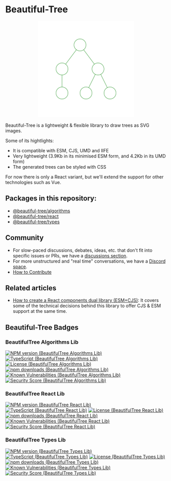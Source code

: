 # Beautiful-Tree

<p align="center">
<img
  src="https://raw.githubusercontent.com/Coder-Spirit/beautiful-tree/main/docs/example1.svg"
	style="height:300px;width:300px;"
	alt="Tree rendered with BeautifulTree"
/>
</p>

Beautiful-Tree is a lightweight & flexible library to draw trees as SVG images.

Some of its hightlights:
- It is compatible with ESM, CJS, UMD and IIFE
- Very lightweight (3.9Kb in its minimised ESM form, and 4.2Kb in its UMD form)
- The generated trees can be styled with CSS

For now there is only a React variant, but we'll extend the support for other
technologies such as Vue.

## Packages in this repository:

- [@beautiful-tree/algorithms](@beautiful-tree/algorithms/README.md)
- [@beautiful-tree/react](@beautiful-tree/react/README.md)
- [@beautiful-tree/types](@beautiful-tree/types/README.md)

## Community

- For slow-paced discussions, debates, ideas, etc. that don't fit into specific
  issues or PRs, we have a
  [discussions section](https://github.com/Coder-Spirit/beautiful-tree/discussions).
- For more unstructured and "real time" conversations, we have a
  [Discord space](https://discord.gg/3a8RSRdEv2).
- [How to Contribute](CONTRIBUTING.md)

## Related articles

- [How to create a React components dual library (ESM+CJS)](https://blog.coderspirit.xyz/blog/2023/09/15/create-a-react-component-lib/):
  It covers some of the technical decisions behind this library to offer CJS &
  ESM support at the same time.

## Beautiful-Tree Badges

### BeautifulTree Algorithms Lib

[![NPM version (BeautifulTree Algorithms Lib)](https://img.shields.io/npm/v/@beautiful-tree/algorithms.svg?style=flat)](https://www.npmjs.com/package/@beautiful-tree/algorithms)
[![TypeScript (BeautifulTree Algorithms Lib)](https://badgen.net/npm/types/@beautiful-tree/algorithms)](http://www.typescriptlang.org/)
[![License (BeautifulTree Algorithms Lib)](https://badgen.net/npm/license/@beautiful-tree/algorithms)](https://opensource.org/licenses/MIT)
[![npm downloads (BeautifulTree Algorithms Lib)](https://img.shields.io/npm/dm/@beautiful-tree/algorithms.svg?style=flat)](https://www.npmjs.com/package/@beautiful-tree/algorithms)
[![Known Vulnerabilities (BeautifulTree Algorithms Lib)](https://snyk.io//test/github/Coder-Spirit/nominal/badge.svg?targetFile=package.json)](https://snyk.io//test/github/Coder-Spirit/nominal?targetFile=package.json)
[![Security Score (BeautifulTree Algorithms Lib)](https://snyk-widget.herokuapp.com/badge/npm/@beautiful-tree%2Falgorithms/badge.svg)](https://snyk.io/advisor/npm-package/@beautiful-tree/algorithms)

### BeautifulTree React Lib

[![NPM version (BeautifulTree React Lib)](https://img.shields.io/npm/v/@beautiful-tree/react.svg?style=flat)](https://www.npmjs.com/package/@beautiful-tree/react)
[![TypeScript (BeautifulTree React Lib)](https://badgen.net/npm/types/@beautiful-tree/react)](http://www.typescriptlang.org/)
[![License (BeautifulTree React Lib)](https://badgen.net/npm/license/@beautiful-tree/react)](https://opensource.org/licenses/MIT)
[![npm downloads (BeautifulTree React Lib)](https://img.shields.io/npm/dm/@beautiful-tree/react.svg?style=flat)](https://www.npmjs.com/package/@beautiful-tree/react)
[![Known Vulnerabilities (BeautifulTree React Lib)](https://snyk.io//test/github/Coder-Spirit/nominal/badge.svg?targetFile=package.json)](https://snyk.io//test/github/Coder-Spirit/nominal?targetFile=package.json)
[![Security Score (BeautifulTree React Lib)](https://snyk-widget.herokuapp.com/badge/npm/@beautiful-tree%2Freact/badge.svg)](https://snyk.io/advisor/npm-package/@beautiful-tree/react)

### BeautifulTree Types Lib

[![NPM version (BeautifulTree Types Lib)](https://img.shields.io/npm/v/@beautiful-tree/types.svg?style=flat)](https://www.npmjs.com/package/@beautiful-tree/types)
[![TypeScript (BeautifulTree Types Lib)](https://badgen.net/npm/types/@beautiful-tree/types)](http://www.typescriptlang.org/)
[![License (BeautifulTree Types Lib)](https://badgen.net/npm/license/@beautiful-tree/types)](https://opensource.org/licenses/MIT)
[![npm downloads (BeautifulTree Types Lib)](https://img.shields.io/npm/dm/@beautiful-tree/types.svg?style=flat)](https://www.npmjs.com/package/@beautiful-tree/types)
[![Known Vulnerabilities (BeautifulTree Types Lib)](https://snyk.io//test/github/Coder-Spirit/nominal/badge.svg?targetFile=package.json)](https://snyk.io//test/github/Coder-Spirit/nominal?targetFile=package.json)
[![Security Score (BeautifulTree Types Lib)](https://snyk-widget.herokuapp.com/badge/npm/@beautiful-tree%2Ftypes/badge.svg)](https://snyk.io/advisor/npm-package/@beautiful-tree/types)

